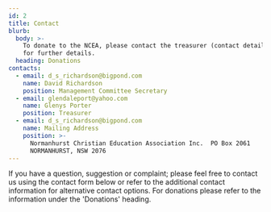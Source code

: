 ```yaml
---
id: 2
title: Contact
blurb:
  body: >-
    To donate to the NCEA, please contact the treasurer (contact details above)
    for further details.
  heading: Donations
contacts:
  - email: d_s_richardson@bigpond.com
    name: David Richardson
    position: Management Committee Secretary
  - email: glendaleport@yahoo.com
    name: Glenys Porter
    position: Treasurer
  - email: d_s_richardson@bigpond.com
    name: Mailing Address
    position: >-
      Normanhurst Christian Education Association Inc.  PO Box 2061 
      NORMANHURST, NSW 2076
---
```

If you have a question, suggestion or complaint; please feel free to contact us using the contact form below or refer to the additional contact information for alternative contact options. For donations please refer to the information under the 'Donations' heading.
